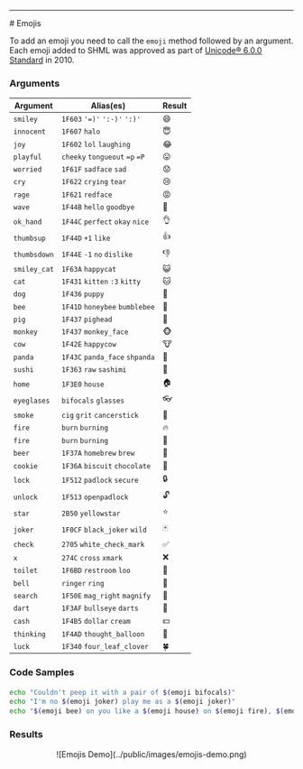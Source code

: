 <hr>
<a name="Emojis"></a>
# Emojis

To add an emoji you need to call the `emoji` method followed by an argument. Each emoji added to SHML was approved as part of [Unicode&reg; 6.0.0 Standard](http://unicode.org/versions/Unicode6.0.0/) in 2010.

### Arguments

| Argument  	| Alias(es) 	| Result  	|
|---	|---	|---	|
|   `smiley`	|   `1F603` `'=)'` `':-)'` `':)'`	|   😄	|
|   `innocent`	|   `1F607` `halo`	|   😇	|
|   `joy`	|   `1F602` `lol` `laughing`	|   😂	|
|   `playful`|   `cheeky` `tongueout` `=p` `=P`	|   😛	|
|   `worried`|   `1F61F` `sadface` `sad`	|   😟	|
|   `cry`|   `1F622` `crying` `tear`	|   😢	|
|   `rage`|   `1F621` `redface`	|   😡	|
|   `wave`|   `1F44B` `hello` `goodbye`	|   👋	|
|   `ok_hand`|   `1F44C` `perfect` `okay` `nice`	|   👌	|
|   `thumbsup`|   `1F44D` `+1` `like`	|   👍	|
|   `thumbsdown`|   `1F44E` `-1` `no` `dislike`	|   👎	|
| `smiley_cat` 	|  `1F63A` `happycat`	|   😺	|
| `cat` 	|   `1F431` `kitten` `:3` `kitty`	|   🐱	|
| `dog` 	|   `1F436` `puppy`	|   🐶	|
| `bee` 	|   `1F41D` `honeybee` `bumblebee`	|   🐝	|
| `pig` 	|   `1F437` `pighead`	|   🐷	|
| `monkey` 	|   `1F437` `monkey_face`	|   🐵	|
| `cow` 	|   `1F42E` `happycow`	|   🐮	|
| `panda` 	|  `1F43C` `panda_face` `shpanda`	|   🐼	|
|  `sushi`	|   `1F363` `raw` `sashimi`	|  🍣	|
|   `home`	|   `1F3E0` `house`	|   🏠	|
|   `eyeglases`	|   `bifocals` `glasses`	|   👓	|
|   `smoke`	|   `cig` `grit` `cancerstick`	|   🚬	|
|   `fire`	|   `burn` `burning`	|   🔥	|
|   `fire`	|   `burn` `burning`	|   💩	|
|   `beer`	|   `1F37A` `homebrew` `brew`	|   🍺	|
|   `cookie`	|   `1F36A` `biscuit` `chocolate`	|   🍪	|
|   `lock`	|   `1F512` `padlock` `secure`	|   🔒	|
|   `unlock`	|   `1F513` `openpadlock`	|   🔓	|
|   `star`	|   `2B50` `yellowstar`	|   ⭐	|
|   `joker`	|   `1F0CF` `black_joker` `wild`	|   🃏	|
|   `check`	|   `2705` `white_check_mark`	|   ✅	|
|   `x`	|   `274C` `cross` `xmark`	|   ❌	|
|   `toilet`	|   `1F6BD` `restroom` `loo`	|   🚽	|
|   `bell`	|   `ringer` `ring`	|   🔔	|
|   `search`	|   `1F50E` `mag_right` `magnify`	|   🔎	|
|   `dart`	|  `1F3AF` `bullseye` `darts`	|   🎯	|
|   `cash`	|   `1F4B5` `dollar` `cream`	|   💵	|
|   `thinking`	|   `1F4AD` `thought_balloon`	|   💭	|
|   `luck`	|   `1F340` `four_leaf_clover`	|   🍀	|

### Code Samples

```bash
echo "Couldn't peep it with a pair of $(emoji bifocals)"
echo "I'm no $(emoji joker) play me as a $(emoji joker)"
echo "$(emoji bee) on you like a $(emoji house) on $(emoji fire), $(emoji smoke) ya"
```

### Results
<center>
![Emojis Demo](../public/images/emojis-demo.png)
</center>
